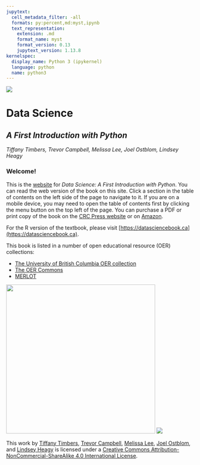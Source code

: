 ```yaml
---
jupytext:
  cell_metadata_filter: -all
  formats: py:percent,md:myst,ipynb
  text_representation:
    extension: .md
    format_name: myst
    format_version: 0.13
    jupytext_version: 1.13.8
kernelspec:
  display_name: Python 3 (ipykernel)
  language: python
  name: python3
---
```


![](img/frontmatter/ds-a-first-intro-graphic.jpg)

# Data Science

## *A First Introduction with Python*

*Tiffany Timbers, Trevor Campbell, Melissa Lee, Joel Ostblom, Lindsey Heagy*

### Welcome!

This is the [website](https://python.datasciencebook.ca) for *Data Science: A First Introduction with Python*.
You can read the web version of the book on this site. Click a section in the table of contents
on the left side of the page to navigate to it. If you are on a mobile device,
you may need to open the table of contents first by clicking the menu button on
the top left of the page. You can purchase a PDF or print copy of the book on the [CRC Press website](https://www.routledge.com/Data-Science-A-First-Introduction-with-Python/Timbers-Campbell-Lee-Ostblom-Heagy/p/book/9781032572239) or on [Amazon](https://www.amazon.com/Data-Science-Introduction-Python-Chapman/dp/103257223X).

For the R version of the textbook, please visit [https://datasciencebook.ca](https://datasciencebook.ca).

This book is listed in a number of open educational resource (OER) collections:

- [The University of British Columbia OER collection](https://oer.open.ubc.ca/data-science-a-first-introduction-python-version/)
- [The OER Commons](https://oercommons.org/courses/data-science-a-first-introduction-with-python)
- [MERLOT](https://merlot.org/merlot/viewMaterial.htm?id=773420157)

<img src="img/frontmatter/ds-a-first-intro-cover.jpg" width="400">

<img src="https://i.creativecommons.org/l/by-nc-sa/4.0/88x31.png">

This work by [Tiffany Timbers](https://www.tiffanytimbers.com/),
[Trevor Campbell](https://trevorcampbell.me/),
[Melissa Lee](https://www.stat.ubc.ca/users/melissa-lee),
[Joel Ostblom](https://joelostblom.com/),
and [Lindsey Heagy](https://lindseyjh.ca/)
is licensed under
a [Creative Commons Attribution-NonCommercial-ShareAlike 4.0 International License](http://creativecommons.org/licenses/by-nc-sa/4.0/).


